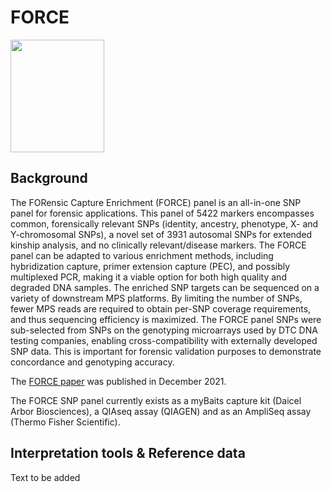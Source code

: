 # FORCE  
<img src="https://user-images.githubusercontent.com/94858193/151597244-7413fcb6-6e1f-4cde-b379-325b6dce2aa0.png" width="150" height="180">  

## Background
The FORensic Capture Enrichment (FORCE) panel is an all-in-one SNP panel for forensic applications. This panel of 5422 markers encompasses common, forensically relevant SNPs (identity, ancestry, phenotype, X- and Y-chromosomal SNPs), a novel set of 3931 autosomal SNPs for extended kinship analysis, and no clinically relevant/disease markers. The FORCE panel can be adapted to various enrichment methods, including hybridization capture, primer extension capture (PEC), and possibly multiplexed PCR, making it a viable option for both high quality and degraded DNA samples. The enriched SNP targets can be sequenced on a variety of downstream MPS platforms. By limiting the number of SNPs, fewer MPS reads are required to obtain per-SNP coverage requirements, and thus sequencing efficiency is maximized. The FORCE panel SNPs were sub-selected from SNPs on the genotyping microarrays used by DTC DNA testing companies, enabling cross-compatibility with externally developed SNP data. This is important for forensic validation purposes to demonstrate concordance and genotyping accuracy.

The [FORCE paper](https://www.mdpi.com/2073-4425/12/12/1968/htm) was published in December 2021.  

The FORCE SNP panel currently exists as a myBaits capture kit (Daicel Arbor Biosciences), a QIAseq assay (QIAGEN) and as an AmpliSeq assay (Thermo Fisher Scientific).


## Interpretation tools & Reference data  
Text to be added  
